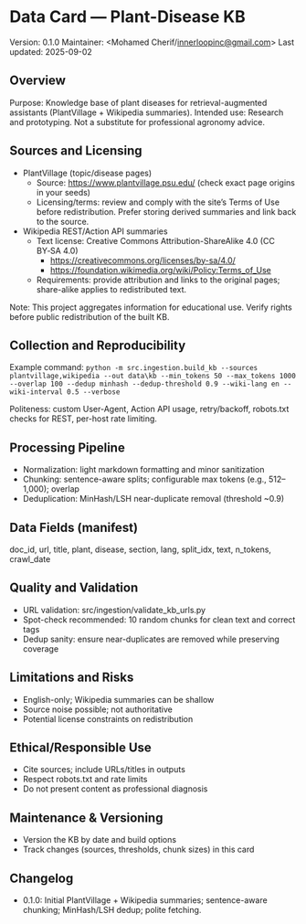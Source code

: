 # Data Card — Plant-Disease KB

Version: 0.1.0
Maintainer: <Mohamed Cherif/innerloopinc@gmail.com>
Last updated: 2025-09-02

## Overview
Purpose: Knowledge base of plant diseases for retrieval-augmented assistants (PlantVillage + Wikipedia summaries).
Intended use: Research and prototyping. Not a substitute for professional agronomy advice.

## Sources and Licensing
- PlantVillage (topic/disease pages)
  - Source: https://www.plantvillage.psu.edu/ (check exact page origins in your seeds)
  - Licensing/terms: review and comply with the site’s Terms of Use before redistribution. Prefer storing derived summaries and link back to the source.
- Wikipedia REST/Action API summaries
  - Text license: Creative Commons Attribution-ShareAlike 4.0 (CC BY‑SA 4.0)
    - https://creativecommons.org/licenses/by-sa/4.0/
    - https://foundation.wikimedia.org/wiki/Policy:Terms_of_Use
  - Requirements: provide attribution and links to the original pages; share-alike applies to redistributed text.

Note: This project aggregates information for educational use. Verify rights before public redistribution of the built KB.

## Collection and Reproducibility
Example command:
`python -m src.ingestion.build_kb --sources plantvillage,wikipedia --out data\kb --min_tokens 50 --max_tokens 1000 --overlap 100 --dedup minhash --dedup-threshold 0.9 --wiki-lang en --wiki-interval 0.5 --verbose`

Politeness: custom User-Agent, Action API usage, retry/backoff, robots.txt checks for REST, per-host rate limiting.

## Processing Pipeline
- Normalization: light markdown formatting and minor sanitization
- Chunking: sentence-aware splits; configurable max tokens (e.g., 512–1,000); overlap
- Deduplication: MinHash/LSH near-duplicate removal (threshold ~0.9)

## Data Fields (manifest)
doc_id, url, title, plant, disease, section, lang, split_idx, text, n_tokens, crawl_date

## Quality and Validation
- URL validation: src/ingestion/validate_kb_urls.py
- Spot-check recommended: 10 random chunks for clean text and correct tags
- Dedup sanity: ensure near-duplicates are removed while preserving coverage

## Limitations and Risks
- English-only; Wikipedia summaries can be shallow
- Source noise possible; not authoritative
- Potential license constraints on redistribution

## Ethical/Responsible Use
- Cite sources; include URLs/titles in outputs
- Respect robots.txt and rate limits
- Do not present content as professional diagnosis

## Maintenance & Versioning
- Version the KB by date and build options
- Track changes (sources, thresholds, chunk sizes) in this card

## Changelog
- 0.1.0: Initial PlantVillage + Wikipedia summaries; sentence-aware chunking; MinHash/LSH dedup; polite fetching.